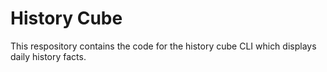 # History Cube
This respository contains the code for the history cube CLI which displays daily history facts.
